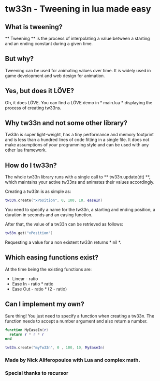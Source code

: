 # tw33n - Tweening in lua made easy

## What is tweening?
** Tweening ** is the process of interpolating a value between a starting and an ending constant during a given time.

## But why?
Tweening can be used for animating values over time. It is widely used in game development and web design for animation.

## Yes, but does it LÖVE?
Oh, it does LÖVE. You can find a LÖVE demo in * main.lua * displaying the process of creating tw33ns.

## Why tw33n and not some other library?
Tw33n is super light-weight, has a tiny performance and memory footprint and is less than a hundred lines of code fitting in a single file. It does not make assumptions of your programming style and can be used with any other lua framework.

## How do I tw33n?
The whole tw33n library runs with a single call to ** tw33n.update(dt) **, which maintains your active tw33ns and animates their values accordingly.

Creating a tw33n is as simple as:
```lua
tw33n.create("xPosition", 0, 100, 10, easeIn)
```
You need to specify a name for the tw33n, a starting and ending position, a duration in seconds and an easing function.

After that, the value of a tw33n can be retrieved as follows:
```lua
tw33n.get("xPosition")
```
Requesting a value for a non existent tw33n returns * nil *.

## Which easing functions exist?
At the time being the existing functions are:
  * Linear - ratio
  * Ease In - ratio * ratio
  * Ease Out - ratio * (2 - ratio)

## Can I implement my own?
Sure thing! You just need to specify a function when creating a tw33n. The function needs to accept a number argument and also return a number.
```lua
function MyEaseIn(r)
  return r * r * r
end

tw33n.create("myTw33n", 0 , 100, 10, MyEaseIn)
```

### Made by Nick Aliferopoulos with Lua and complex math.
### Special thanks to recursor

